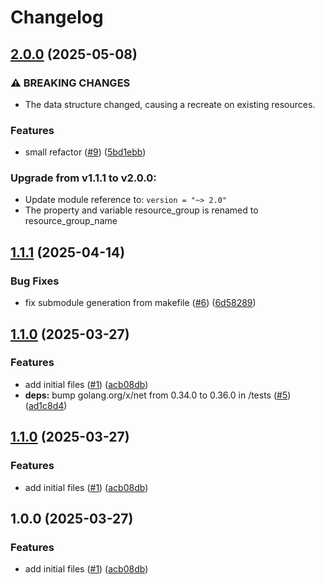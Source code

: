 # Changelog

## [2.0.0](https://github.com/CloudNationHQ/terraform-azure-uai/compare/v1.1.1...v2.0.0) (2025-05-08)


### ⚠ BREAKING CHANGES

* The data structure changed, causing a recreate on existing resources.

### Features

* small refactor ([#9](https://github.com/CloudNationHQ/terraform-azure-uai/issues/9)) ([5bd1ebb](https://github.com/CloudNationHQ/terraform-azure-uai/commit/5bd1ebbc2831e161edfead600fd2c5a65d0f7537))

### Upgrade from v1.1.1 to v2.0.0:

- Update module reference to: `version = "~> 2.0"`
- The property and variable resource_group is renamed to resource_group_name

## [1.1.1](https://github.com/CloudNationHQ/terraform-azure-uai/compare/v1.1.0...v1.1.1) (2025-04-14)


### Bug Fixes

* fix submodule generation from makefile ([#6](https://github.com/CloudNationHQ/terraform-azure-uai/issues/6)) ([6d58289](https://github.com/CloudNationHQ/terraform-azure-uai/commit/6d5828945106bff61cb7d84d0e0f4f1a2522cd18))

## [1.1.0](https://github.com/CloudNationHQ/terraform-azure-uai/compare/v1.0.0...v1.1.0) (2025-03-27)


### Features

* add initial files  ([#1](https://github.com/CloudNationHQ/terraform-azure-uai/issues/1)) ([acb08db](https://github.com/CloudNationHQ/terraform-azure-uai/commit/acb08dbd1a8a011dd6680926db59b2b44de9c668))
* **deps:** bump golang.org/x/net from 0.34.0 to 0.36.0 in /tests ([#5](https://github.com/CloudNationHQ/terraform-azure-uai/issues/5)) ([ad1c8d4](https://github.com/CloudNationHQ/terraform-azure-uai/commit/ad1c8d49223514b1a68e4399897d72620b5945ab))

## [1.1.0](https://github.com/CloudNationHQ/terraform-azure-uai/compare/v1.0.0...v1.1.0) (2025-03-27)


### Features

* add initial files  ([#1](https://github.com/CloudNationHQ/terraform-azure-uai/issues/1)) ([acb08db](https://github.com/CloudNationHQ/terraform-azure-uai/commit/acb08dbd1a8a011dd6680926db59b2b44de9c668))

## 1.0.0 (2025-03-27)


### Features

* add initial files  ([#1](https://github.com/CloudNationHQ/terraform-azure-uai/issues/1)) ([acb08db](https://github.com/CloudNationHQ/terraform-azure-uai/commit/acb08dbd1a8a011dd6680926db59b2b44de9c668))
